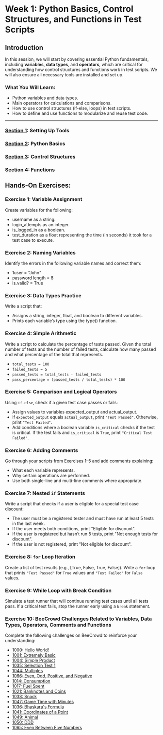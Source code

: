 # Week 1: Python Basics, Control Structures, and Functions in Test Scripts

## Introduction

In this session, we will start by covering essential Python fundamentals, including **variables**, **data types**, and **operators**, which are critical for understanding how control structures and functions work in test scripts. We will also ensure all necessary tools are installed and set up.

### What You Will Learn:
- Python variables and data types.
- Main operators for calculations and comparisons.
- How to use control structures (if-else, loops) in test scripts.
- How to define and use functions to modularize and reuse test code.

---


### [Section 1](weeks/week01/section01.md): Setting Up Tools

### [Section 2](weeks/week01/section02.md): Python Basics

### [Section 3](weeks/week01/section03.md): Control Structures

### [Section 4](weeks/week01/section04.md): Functions

## Hands-On Exercises:
### Exercise 1: Variable Assignment

Create variables for the following:
- username as a string.
- login_attempts as an integer.
- is_logged_in as a boolean.
- test_duration as a float representing the time (in seconds) it took for a test case to execute.


### Exercise 2: Naming Variables

Identify the errors in the following variable names and correct them:
- 1user = "John"
- password length = 8
- is_valid? = True


### Exercise 3: Data Types Practice

Write a script that:
- Assigns a string, integer, float, and boolean to different variables.
- Prints each variable’s type using the type() function.


### Exercise 4: Simple Arithmetic

Write a script to calculate the percentage of tests passed. Given the total number of tests and the number of failed tests, calculate how many passed and what percentage of the total that represents.
- `total_tests = 100`
- `failed_tests = 5`
- `passed_tests = total_tests - failed_tests`
- `pass_percentage = (passed_tests / total_tests) * 100`


### Exercise 5: Comparison and Logical Operators

Using `if-else`, check if a given test case passes or fails:
- Assign values to variables expected_output and actual_output.
- If `expected_output` equals `actual_output`, print `"Test Passed"`. Otherwise, print `"Test Failed"`.
- Add conditions where a boolean variable `is_critical` checks if the test is critical. If the test fails and `is_critical` is `True`, print `"Critical Test Failed"`.


### Exercise 6: Adding Comments

Go through your scripts from Exercises 1–5 and add comments explaining:
- What each variable represents.
- Why certain operations are performed.
- Use both single-line and multi-line comments where appropriate.


### Exercise 7: Nested `if` Statements

Write a script that checks if a user is eligible for a special test case discount:
- The user must be a registered tester and must have run at least 5 tests in the last week.
- If the user meets both conditions, print "Eligible for discount".
- If the user is registered but hasn’t run 5 tests, print "Not enough tests for discount".
- If the user is not registered, print "Not eligible for discount".


### Exercise 8: `for` Loop Iteration
Create a list of test results (e.g., [True, False, True, False]). Write a `for` loop that prints `"Test Passed"` for `True` values and `"Test Failed"` for `False` values.


### Exercise 9: While Loop with Break Condition
Simulate a test runner that will continue running test cases until all tests pass. If a critical test fails, stop the runner early using a `break` statement.

### Exercise 10: BeeCrowd Challenges Related to Variables, Data Types, Operators, Comments and Functions
Complete the following challenges on BeeCrowd to reinforce your understanding:
- [1000: Hello World!](https://judge.beecrowd.com/en/problems/view/1000)
- [1001: Extremely Basic](https://judge.beecrowd.com/en/problems/view/1001)
- [1004: Simple Product](https://judge.beecrowd.com/en/problems/view/1004)
- [1035: Selection Test 1](https://judge.beecrowd.com/en/problems/view/1035)
- [1044: Multiples](https://judge.beecrowd.com/en/problems/view/1044)
- [1066: Even, Odd, Positive, and Negative](https://judge.beecrowd.com/en/problems/view/1066)
- [1014: Consumption](https://judge.beecrowd.com/en/problems/view/1014)
- [1017: Fuel Spent](https://judge.beecrowd.com/en/problems/view/1017)
- [1021: Banknotes and Coins](https://judge.beecrowd.com/en/problems/view/1021)
- [1038: Snack](https://judge.beecrowd.com/en/problems/view/1038)
- [1047: Game Time with Minutes](https://judge.beecrowd.com/en/problems/view/1047)
- [1036: Bhaskara's Formula](https://judge.beecrowd.com/en/problems/view/1036)
- [1041: Coordinates of a Point](https://judge.beecrowd.com/en/problems/view/1041)
- [1049: Animal](https://judge.beecrowd.com/en/problems/view/1049)
- [1050: DDD](https://judge.beecrowd.com/en/problems/view/1050)
- [1065: Even Between Five Numbers](https://judge.beecrowd.com/en/problems/view/1065)
